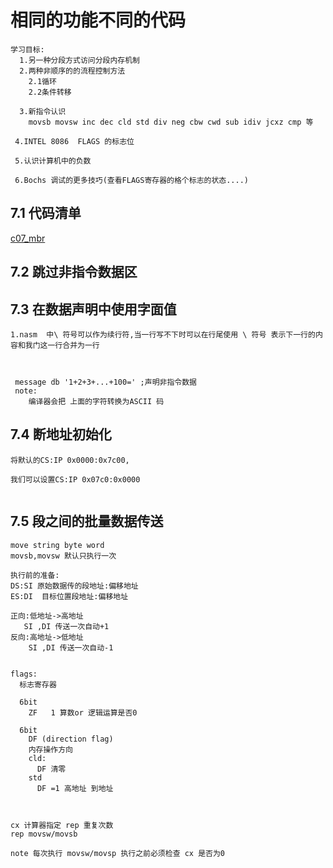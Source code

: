 # 相同的功能不同的代码
```
学习目标:
  1.另一种分段方式访问分段内存机制
  2.两种非顺序的的流程控制方法
    2.1循环
    2.2条件转移
 
  3.新指令认识
    movsb movsw inc dec cld std div neg cbw cwd sub idiv jcxz cmp 等

 4.INTEL 8086  FLAGS 的标志位 

 5.认识计算机中的负数

 6.Bochs 调试的更多技巧(查看FLAGS寄存器的格个标志的状态....)

```
## 7.1 代码清单
[c07_mbr](./c07_mbr.asm)

## 7.2 跳过非指令数据区
## 7.3 在数据声明中使用字面值
```
1.nasm  中\ 符号可以作为续行符,当一行写不下时可以在行尾使用 \ 符号 表示下一行的内容和我门这一行合并为一行



 message db '1+2+3+...+100=' ;声明非指令数据
 note:
    编译器会把 上面的字符转换为ASCII 码

```
## 7.4 断地址初始化
```
将默认的CS:IP 0x0000:0x7c00, 

我们可以设置CS:IP 0x07c0:0x0000
  
```
## 7.5 段之间的批量数据传送
```
move string byte word
movsb,movsw 默认只执行一次

执行前的准备:
DS:SI 原始数据传的段地址:偏移地址
ES:DI  目标位置段地址:偏移地址

正向:低地址->高地址
   SI ,DI 传送一次自动+1
反向:高地址->低地址
    SI ,DI 传送一次自动-1


flags:
  标志寄存器

  6bit
    ZF   1 算数or 逻辑运算是否0

  6bit
    DF (direction flag)
    内存操作方向
    cld:
      DF 清零 
    std 
      DF =1 高地址 到地址



cx 计算器指定 rep 重复次数
rep movsw/movsb  

note 每次执行 movsw/movsp 执行之前必须检查 cx 是否为0


```